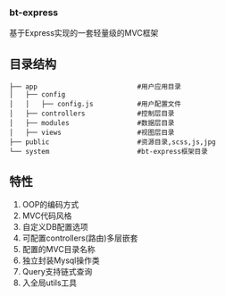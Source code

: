 ### bt-express
基于Express实现的一套轻量级的MVC框架
## 目录结构

```
├── app                         #用户应用目录
│   ├── config                 
│   │   ├── config.js           #用户配置文件
│   ├── controllers             #控制层目录
│   ├── modules                 #数据层目录
│   ├── views                   #视图层目录
├── public                      #资源目录,scss,js,jpg
└── system                      #bt-express框架目录
```
    

## 特性

1. OOP的编码方式
2. MVC代码风格
3. 自定义DB配置选项
4. 可配置controllers(路由)多层嵌套
5. 配置的MVC目录名称
6. 独立封装Mysql操作类
7. Query支持链式查询
8. 入全局utils工具


